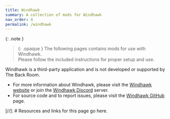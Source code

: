 ```yaml
---
title: Windhawk
summary: A collection of mods for Windhawk
nav_order: 4
permalink: /windhawk
---
```


{: .note }
> {: .opaque }
> The following pages contains mods for use with Windhawk.  
> Please follow the included instructions for proper setup and use. 

Windhawk is a third-party application and is not developed or supported by The Back Room.

- For more information about Windhawk, please visit the [Windhawk website] or join the [Windhawk Discord] server.
- For source code and to report issues, please visit the [Windhawk GitHub] page.

<!-- ////////////////////////////////////////////////////////////////////////////////////////////////////////////////////// -->

[//]: # Resources and links for this page go here.

[Windhawk website]: https://windhawk.net
[Windhawk Discord]: https://discord.com/servers/windhawk-923944342991818753
[Windhawk GitHub]: https://github.com/ramensoftware/windhawk

<!-- ////////////////////////////////////////////////////////////////////////////////////////////////////////////////////// -->
